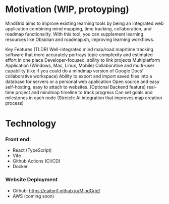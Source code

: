 # Motivation (WIP, protoyping)
MindGrid aims to improve existing learning tools by being an integrated web application combining mind mapping, time tracking, collaboration, and roadmap functionality. With this tool, you can supplement learning resources like Obsidian and roadmap.sh, improving learning workflows. 

Key Features (TLDR)
Well-integrated mind map/road map/time tracking software that more accurately portrays topic complexity and estimated effort in one place
Developer-focused, ability to link projects
Multiplatform Application (Windows, Mac, Linux, Mobile)
Collaborative and multi-user capability (like if you could do a mindmap version of Google Docs' collaborative workspace)
Ability to export and import saved files into a database for servers or a personal web application
Open source and easy self-hosting, easy to attach to websites.
(Optional Backend feature) real-time project and mindmap timeline to track progress
Can set goals and milestones in each node
(Stretch: AI integration that improves map creation process)

# Technology
### Front end:
- React (TypeScript)
- Vite
- Github Actions (CI/CD)
- Docker

### Website Deployment
- Github: https://caiton1.github.io/MindGrid/
- AWS (coming soon) 
